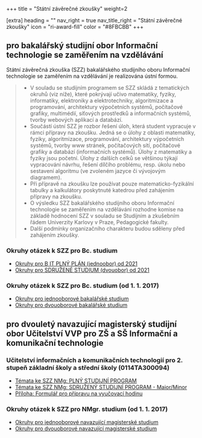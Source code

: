 +++
title = "Státní závěrečné zkoušky" 
weight=2

[extra]
heading = ""
nav_right = true
nav_title_right = "Státní závěrečné zkoušky"
icon = "ri-award-fill"
color = "#8FBCBB"
+++

## pro bakalářský studijní obor Informační technologie se zaměřením na vzdělávání

Státní závěrečná zkouška (SZZ) bakalářského studijního oboru Informační
technologie se zaměřením na vzdělávání je realizována ústní formou.

> -   V souladu se studijním programem se SZZ skládá z tematických
>     okruhů (viz níže), které pokrývají učivo matematiky, fyziky,
>     informatiky, elektroniky a elektrotechniky, algoritmizace a
>     programování, architektury výpočetních systémů, počítačové
>     grafiky, multimédií, síťových prostředků a informačních systémů,
>     tvorby webových aplikací a databází.
> -   Součástí ústní SZZ je rozbor řešení úloh, která student vypracuje
>     v rámci přípravy na zkoušku. Jedná se o úlohy z oblasti
>     matematiky, fyziky, algoritmizace, programování, architektury
>     výpočetních systémů, tvorby www stránek, počítačových sítí,
>     počítačové grafiky a databází (informačních systémů). Úlohy z
>     matematiky a fyziky jsou početní. Úlohy z dalších celků se
>     většinou týkají vypracování návrhu, řešení dílčího problému, resp.
>     úkolu nebo sestavení algoritmu (ve zvoleném jazyce či vývojovým
>     diagramem).
> -   Při přípravě na zkoušku lze používat pouze matematicko-fyzikální
>     tabulky a kalkulátory poskytnuté katedrou před zahájením přípravy
>     na zkoušku.
> -   O výsledku SZZ bakalářského studijního oboru Informační
>     technologie se zaměřením na vzdělávání rozhodne komise na základě
>     hodnocení SZZ v souladu se Studijním a zkušebním řádem Univerzity
>     Karlovy v Praze, Pedagogické fakulty.
> -   Další podmínky organizačního charakteru budou sděleny před
>     zahájením zkoušky.

### Okruhy otázek k SZZ pro Bc. studium
- [Okruhy pro B IT PLNÝ PLÁN (jednoobor) od 2021][okruhy-bc-1ob-2020]
- [Okruhy pro SDRUŽENÉ STUDIUM (dvouobor) od 2021][okruhy-bc-2ob-2020]

### Okruhy otázek k SZZ pro Bc. studium (od 1. 1. 2017)
- [Okruhy pro jednooborové bakalářské studium][okruhy-bc-1ob-2017]
- [Okruhy pro dvouoborové bakalářské studium][okruhy-bc-2ob-2017]


## pro dvouletý navazující magisterský studijní obor Učitelství VVP pro ZŠ a SŠ Informační a komunikační technologie

### Učitelství informačních a komunikačních technologií pro 2. stupeň základní školy a střední školy (0114TA300094)
- [Témata ke SZZ NMg: PLNÝ STUDIJNÍ PROGRAM][temata-pro-ustni-cast-szz-nmgr-plny-22-23]
- [Témata ke SZZ NMg: SDRUŽENÝ STUDIJNÍ PROGRAM - Maior/Minor][temata-pro-ustni-cast-szz-nmgr-sdruzeny-22-23]
- [Příloha: Formulář pro přípravu na vyučovací hodinu][didakticky-projekt-nmgr-szz]
### Okruhy otázek k SZZ pro NMgr. studium (od 1. 1. 2017)
- [Okruhy pro jednooborové navazující magisterské studium][okruhy-nmgr-1ob-2017]
- [Okruhy pro dvouoborové navazující magisterské studium][okruhy-nmgr-2ob-2017]


[okruhy-bc-1ob-2017]: /studenti/szz/okruhy-bc-1ob-2017
[okruhy-bc-2ob-2017]: /studenti/szz/okruhy-bc-2ob-2017
[okruhy-bc-1ob-2020]: /studenti/szz/okruhy-bc-1ob-2020
[okruhy-bc-2ob-2020]: /studenti/szz/okruhy-bc-2ob-2020
[okruhy-nmgr-1ob-2017]: /studenti/szz/okruhy-nmgr-1ob-2017
[okruhy-nmgr-2ob-2017]: /studenti/szz/okruhy-nmgr-2ob-2017
[temata-pro-ustni-cast-szz-nmgr-plny-22-23]: /studenti/szz/TEMATA_PRO_USTNI_CAST_SZZ-PLNY-pro_2022-23.pdf
[temata-pro-ustni-cast-szz-nmgr-sdruzeny-22-23]: /studenti/szz/TEMATA_PRO_USTNI_CAST_SZZ-SDRUZENY-pro_2022-23.pdf
[didakticky-projekt-nmgr-szz]: /studenti/szz/Formular_Didakticky_projekt_SZZ_NMg.docx
